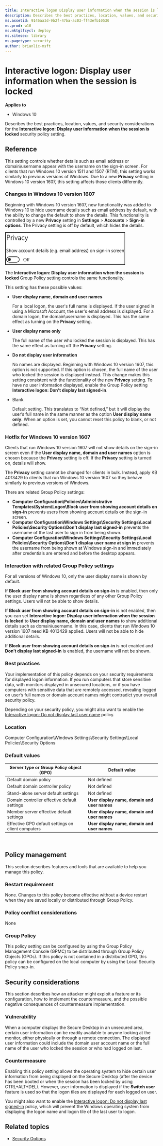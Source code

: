 ```yaml
---
title: Interactive logon Display user information when the session is locked (Windows 10)
description: Describes the best practices, location, values, and security considerations for the Interactive logon Display user information when the session is locked security policy setting.
ms.assetid: 9146aa3d-9b2f-47ba-ac03-ff43efb10530
ms.prod: w10
ms.mktglfcycl: deploy
ms.sitesec: library
ms.pagetype: security
author: brianlic-msft
---
```


# Interactive logon: Display user information when the session is locked

**Applies to**
-   Windows 10

Describes the best practices, location, values, and security considerations for the **Interactive logon: Display user information when the session is locked** security policy setting.

## Reference
This setting controls whether details such as email address or domain\username appear with the username on the sign-in screen. 
For clients that run Windows 10 version 1511 and 1507 (RTM), this setting works similarly to previous versions of Windows. 
Due to a new **Privacy** setting in Windows 10 version 1607, this setting affects those clients differently. 

### Changes in Windows 10 version 1607

Beginning with Windows 10 version 1607, new functionality was added to Windows 10 to hide username details such as email address by default, with the ability to change the default to show the details. 
This functionality is controlled by a new **Privacy** setting in **Settings** > **Accounts** > **Sign-in options**. 
The Privacy setting is off by default, which hides the details. 

![Privacy setting](images\privacy-setting-in-sign-in-options.png)

The **Interactive logon: Display user information when the session is locked** Group Policy setting controls the same functionality. 

This setting has these possible values:

-   **User display name, domain and user names**

    For a local logon, the user's full name is displayed. 
    If the user signed in using a Microsoft Account, the user's email address is displayed. 
    For a domain logon, the domain\username is displayed. 
    This has the same effect as turning on the **Privacy** setting. 

-   **User display name only**

    The full name of the user who locked the session is displayed. 
    This has the same effect as turning off the **Privacy** setting.

-   **Do not display user information**

    No names are displayed. 
    Beginning with Windows 10 version 1607, this option is not supported. 
    If this option is chosen, the full name of the user who locked the session is displayed instead. 
    This change makes this setting consistent with the functionality of the new **Privacy** setting. 
    To have no user information displayed, enable the Group Policy setting **Interactive logon: Don't display last signed-in**.

-   Blank.

    Default setting. 
    This translates to “Not defined,” but it will display the user’s full name in the same manner as the option **User display name only**. 
    When an option is set, you cannot reset this policy to blank, or not defined.

### Hotfix for Windows 10 version 1607

Clients that run Windows 10 version 1607 will not show details on the sign-in screen even if the **User display name, domain and user names** option is chosen because the **Privacy** setting is off. 
If the **Privacy** setting is turned on, details will show. 

The **Privacy** setting cannot be changed for clients in bulk. 
Instead, apply KB 4013429 to clients that run Windows 10 version 1607 so they behave similarly to previous versions of Windows. 

There are related Group Policy settings:

- **Computer Configuration\Policies\Administrative Templates\System\Logon\Block user from showing account details on sign-in** prevents users from showing account details on the sign-in screen. 
- **Computer Configuration\Windows Settings\Security Settings\Local Policies\Security Options\Don’t display last signed-in** prevents the username of the last user to sign in from being shown.
- **Computer Configuration\Windows Settings\Security Settings\Local Policies\Security Options\Don’t display user name at sign in** prevents the username from being shown at Windows sign-in and immediately after credentials are entered and before the desktop appears. 

### Interaction with related Group Policy settings

For all versions of Windows 10, only the user display name is shown by default. 

If **Block user from showing account details on sign-in** is enabled, then only the user display name is shown regardless of any other Group Policy settings. 
Users will not be able to show details.

If **Block user from showing account details on sign-in** is not enabled, then you can set **Interactive logon: Display user information when the session is locked** to **User display name, domain and user names** to show additional details such as domain\username. 
In this case, clients that run Windows 10 version 1607 need KB 4013429 applied. 
Users will not be able to hide additional details. 

If **Block user from showing account details on sign-in** is not enabled and **Don’t display last signed-in** is enabled, the username will not be shown.

### Best practices

Your implementation of this policy depends on your security requirements for displayed logon information. If you run computers that store sensitive data, with monitors displayed in unsecured locations, or if you have computers with sensitive data that are remotely accessed, revealing logged on user’s full names or domain account names might contradict your overall security policy.

Depending on your security policy, you might also want to enable the [Interactive logon: Do not display last user name](interactive-logon-do-not-display-last-user-name.md) policy.

### Location

Computer Configuration\\Windows Settings\\Security Settings\\Local Policies\\Security Options

### Default values

| Server type or Group Policy object (GPO) | Default value |
| - | - |
| Default domain policy| Not defined| 
| Default domain controller policy | Not defined| 
| Stand-alone server default settings | Not defined| 
| Domain controller effective default settings | **User display name, domain and user names**| 
| Member server effective default settings | **User display name, domain and user names**| 
| Effective GPO default settings on client computers | **User display name, domain and user names**| 
 
## Policy management

This section describes features and tools that are available to help you manage this policy.

### Restart requirement

None. Changes to this policy become effective without a device restart when they are saved locally or distributed through Group Policy.

### Policy conflict considerations

None

### Group Policy

This policy setting can be configured by using the Group Policy Management Console (GPMC) to be distributed through Group Policy Objects (GPOs). If this policy is not contained in a distributed GPO, this policy can be configured on the local computer by using the Local Security Policy snap-in.

## Security considerations

This section describes how an attacker might exploit a feature or its configuration, how to implement the countermeasure, and the possible negative consequences of countermeasure implementation.

### Vulnerability

When a computer displays the Secure Desktop in an unsecured area, certain user information can be readily available to anyone looking at the monitor, either physically or through a remote connection. The displayed user information could include the domain user account name or the full name of the user who locked the session or who had logged on last.

### Countermeasure

Enabling this policy setting allows the operating system to hide certain user information from being displayed on the Secure Desktop (after the device has been booted or when the session has been locked by using CTRL+ALT+DEL). However, user information is displayed if the **Switch user** feature is used so that the logon tiles are displayed for each logged on user.

You might also want to enable the [Interactive logon: Do not display last signed-in](interactive-logon-do-not-display-last-user-name.md) policy, which will prevent the Windows operating system from displaying the logon name and logon tile of the last user to logon.

## Related topics

- [Security Options](security-options.md)

